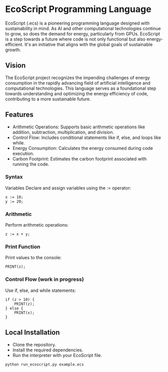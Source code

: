 # EcoScript Programming Language

EcoScript (.ecs) is a pioneering programming language designed with sustainability in mind. As AI and other computational technologies continue to grow, so does the demand for energy, particularly from GPUs. EcoScript is a step towards a future where code is not only functional but also energy-efficient. It's an initiative that aligns with the global goals of sustainable growth.

## Vision
The EcoScript project recognizes the impending challenges of energy consumption in the rapidly advancing field of artificial intelligence and computational technologies. This language serves as a foundational step towards understanding and optimizing the energy efficiency of code, contributing to a more sustainable future.

## Features
* Arithmetic Operations: Supports basic arithmetic operations like addition, subtraction, multiplication, and division.
* Control Flow: Includes conditional statements like if, else, and loops like while.
* Energy Consumption: Calculates the energy consumed during code execution.
* Carbon Footprint: Estimates the carbon footprint associated with running the code.


### Syntax
Variables
Declare and assign variables using the := operator:

```
x := 10;
y := 20;
```

### Arithmetic
Perform arithmetic operations:

```
z := x + y;

```

### Print Function

Print values to the console:
```
PRINT(z);
```

### Control Flow (work in progress)
Use if, else, and while statements:

```
if (z > 10) {
    PRINT(z);
} else {
    PRINT(x);
}

```


## Local Installation
* Clone the repository.
* Install the required dependencies.
* Run the interpreter with your EcoScript file.
```
python run_ecoscript.py example.ecs
```